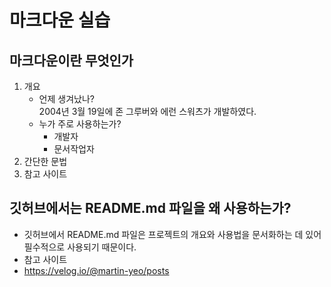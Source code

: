 # 마크다운 실습
## 마크다운이란 무엇인가
1. 개요
   - 언제 생겨났나?<br>
    2004년 3월 19일에 존 그루버와 에런 스워츠가 개발하였다.
   - 누가 주로 사용하는가?
       - 개발자
       - 문서작업자
1. 간단한 문법
1. 참고 사이트
## 깃허브에서는 README.md 파일을 왜 사용하는가?
- 깃허브에서 README.md 파일은 프로젝트의 개요와 사용법을 문서화하는 데 있어 필수적으로 사용되기 때문이다.
- 참고 사이트
- https://velog.io/@martin-yeo/posts